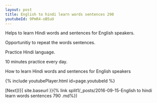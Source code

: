 ```yaml
---
layout: post
title: English to hindi learn words sentences 290 
youtubeId: 9PmR4-oB5uU
---
```

 
 
Helps to learn Hindi words and sentences for English speakers.

Opportunitiy to repeat the words sentences. 

Practice Hindi language. 
 
10 minutes practice every day. 
 
How to learn Hindi words and sentences for English speakers 
 
{% include youtubePlayer.html id=page.youtubeId %}
 
 
[Next]({{ site.baseurl }}{% link  split1/_posts/2016-09-15-English to hindi learn words sentences 790 .md%})
 
